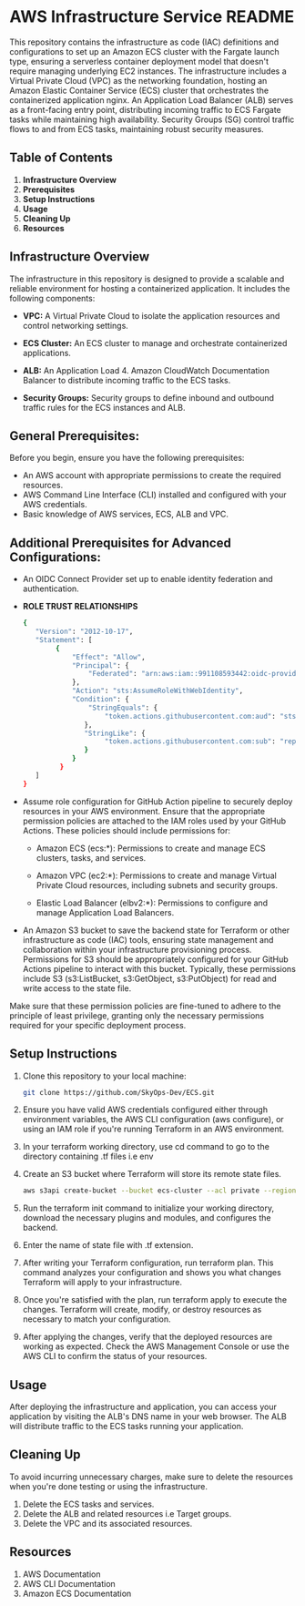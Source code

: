 # AWS Infrastructure Service README

This repository contains the infrastructure as code (IAC) definitions and configurations to set up an Amazon ECS cluster with the Fargate launch type, ensuring a serverless container deployment model that doesn't require managing underlying EC2 instances. The infrastructure includes a Virtual Private Cloud (VPC) as the networking foundation, hosting an Amazon Elastic Container Service (ECS) cluster that orchestrates the containerized application nginx. An Application Load Balancer (ALB) serves as a front-facing entry point, distributing incoming traffic to ECS Fargate tasks while maintaining high availability. Security Groups (SG) control traffic flows to and from ECS tasks, maintaining robust security measures. 

## Table of Contents

1. **Infrastructure Overview**
2. **Prerequisites**
3. **Setup Instructions**
4. **Usage**
5. **Cleaning Up**
6. **Resources**

## Infrastructure Overview

The infrastructure in this repository is designed to provide a scalable and reliable environment for hosting a containerized application. It includes the following components:

- **VPC:** A Virtual Private Cloud to isolate the application resources and control networking settings.

- **ECS Cluster:** An ECS cluster to manage and orchestrate containerized applications.

- **ALB:** An Application Load 4. Amazon CloudWatch Documentation Balancer to distribute incoming traffic to the ECS tasks.

- **Security Groups:** Security groups to define inbound and outbound traffic rules for the ECS instances and ALB.


## General Prerequisites:

Before you begin, ensure you have the following prerequisites:

- An AWS account with appropriate permissions to create the required resources.
- AWS Command Line Interface (CLI) installed and configured with your AWS credentials.
- Basic knowledge of AWS services, ECS, ALB and VPC.

## Additional Prerequisites for Advanced Configurations:

- An OIDC Connect Provider set up to enable identity federation and authentication.

- **ROLE TRUST RELATIONSHIPS**
   ```bash
   {
      "Version": "2012-10-17",
      "Statement": [
           {
               "Effect": "Allow",
               "Principal": {
                   "Federated": "arn:aws:iam::991108593442:oidc-provider/token.actions.githubusercontent.com"
               },
               "Action": "sts:AssumeRoleWithWebIdentity",
               "Condition": {
                   "StringEquals": {
                       "token.actions.githubusercontent.com:aud": "sts.amazonaws.com"
                  },
                  "StringLike": {
                       "token.actions.githubusercontent.com:sub": "repo:SkyOps-Dev/*:*"
                  }
               }
            }
      ]
   }

- Assume role configuration for GitHub Action pipeline to securely deploy resources in your AWS environment. Ensure that the   appropriate permission policies are attached to the IAM roles used by your GitHub Actions. These policies should include permissions for:

    - Amazon ECS (ecs:*): Permissions to create and manage ECS clusters, tasks, and services.

    - Amazon VPC (ec2:*): Permissions to create and manage Virtual Private Cloud resources, including subnets and security groups.

    - Elastic Load Balancer (elbv2:*): Permissions to configure and manage Application Load Balancers.

- An Amazon S3 bucket to save the backend state for Terraform or other infrastructure as code (IAC) tools, ensuring state management and collaboration within your infrastructure provisioning process. Permissions for S3 should be appropriately configured for your GitHub Actions pipeline to interact with this bucket. Typically, these permissions include S3 (s3:ListBucket, s3:GetObject, s3:PutObject) for read and write access to the state file.

Make sure that these permission policies are fine-tuned to adhere to the principle of least privilege, granting only the necessary permissions required for your specific deployment process.

## Setup Instructions

1. Clone this repository to your local machine:

   ```bash
   git clone https://github.com/SkyOps-Dev/ECS.git

2. Ensure you have valid AWS credentials configured either through environment variables, the AWS CLI configuration (aws configure), or using an IAM role if you're running Terraform in an AWS environment.

3. In your terraform working directory, use cd command to go to the directory containing .tf files i.e env

4. Create an S3 bucket where Terraform will store its remote state files. 
   ```bash
   aws s3api create-bucket --bucket ecs-cluster --acl private --region us-east-1

5. Run the terraform init command to initialize your working directory, download the necessary plugins and modules, and configures the backend.

6. Enter the name of state file with .tf extension.

7. After writing your Terraform configuration, run terraform plan. This command analyzes your configuration and shows you what changes Terraform will apply to your infrastructure.

8. Once you're satisfied with the plan, run terraform apply to execute the changes. Terraform will create, modify, or destroy resources as necessary to match your configuration.

9. After applying the changes, verify that the deployed resources are working as expected. Check the AWS Management Console or use the AWS CLI to confirm the status of your resources.

## Usage

After deploying the infrastructure and application, you can access your application by visiting the ALB's DNS name in your web browser. The ALB will distribute traffic to the ECS tasks running your application.

## Cleaning Up

To avoid incurring unnecessary charges, make sure to delete the resources when you're done testing or using the infrastructure.

1. Delete the ECS tasks and services.
2. Delete the ALB and related resources i.e Target groups.
3. Delete the VPC and its associated resources.

## Resources

1. AWS Documentation
2. AWS CLI Documentation
3. Amazon ECS Documentation
